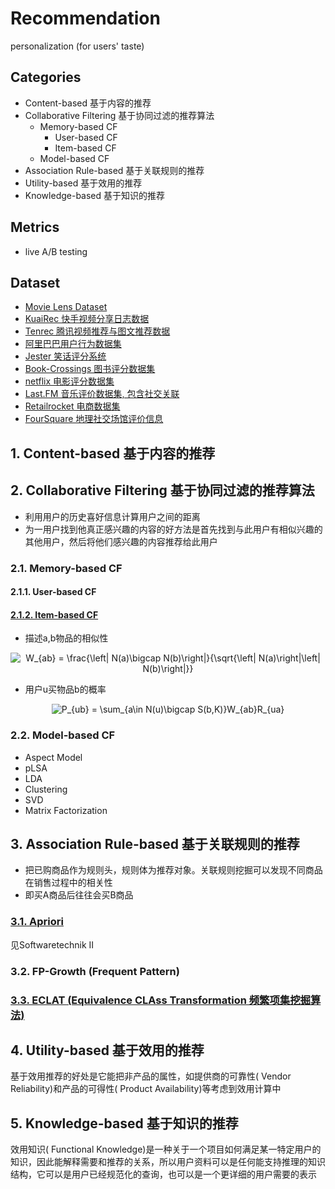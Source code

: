 # Recommendation
personalization (for users' taste)


## Categories
- Content-based 基于内容的推荐
- Collaborative Filtering 基于协同过滤的推荐算法
  - Memory-based CF
    - User-based CF
    - Item-based CF
  - Model-based CF
- Association Rule-based 基于关联规则的推荐
- Utility-based 基于效用的推荐
- Knowledge-based 基于知识的推荐

## Metrics
- live A/B testing

## Dataset
- [Movie Lens Dataset](http://grouplens.org/datasets/movielens/)
- [KuaiRec 快手视频分享日志数据](https://kuairec.com/)
- [Tenrec 腾讯视频推荐与图文推荐数据](https://static.qblv.qq.com/qblv/h5/algo-frontend/tenrec_dataset.html)
- [阿里巴巴用户行为数据集](https://tianchi.aliyun.com/dataset/dataDetail?dataId=81505)
- [Jester 笑话评分系统](https://eigentaste.berkeley.edu/dataset/)
- [Book-Crossings 图书评分数据集](http://www2.informatik.uni-freiburg.de/~cziegler/BX/)
- [netflix 电影评分数据集](https://www.kaggle.com/netflix-inc/netflix-prize-data)
- [Last.FM 音乐评价数据集, 包含社交关联](https://grouplens.org/datasets/hetrec-2011/)
- [Retailrocket 电商数据集](https://www.kaggle.com/retailrocket/ecommerce-dataset)
- [FourSquare 地理社交场馆评价信息](https://archive.org/details/201309_foursquare_dataset_umn)

## 1. Content-based 基于内容的推荐

## 2. Collaborative Filtering 基于协同过滤的推荐算法
-  利用用户的历史喜好信息计算用户之间的距离
- 为一用户找到他真正感兴趣的内容的好方法是首先找到与此用户有相似兴趣的其他用户，然后将他们感兴趣的内容推荐给此用户
### 2.1. Memory-based CF
#### 2.1.1. User-based CF
#### [2.1.2. Item-based CF](https://zhuanlan.zhihu.com/p/31807038)
  - 描述a,b物品的相似性 
  <p align="center"><img align="center" src="https://latex.codecogs.com/svg.image?W_{ab}&space;=&space;\frac{\left|&space;N(a)\bigcap&space;N(b)\right|}{\sqrt{\left|&space;N(a)\right|\left|&space;N(b)\right|}}" title="W_{ab} = \frac{\left| N(a)\bigcap N(b)\right|}{\sqrt{\left| N(a)\right|\left| N(b)\right|}}" /></p>

  - 用户u买物品b的概率
  <p align="center"><img align="center" src="https://latex.codecogs.com/svg.image?P_{ub}&space;=&space;\sum_{a\in&space;N(u)\bigcap&space;S(b,K)}W_{ab}R_{ua}" title="P_{ub} = \sum_{a\in N(u)\bigcap S(b,K)}W_{ab}R_{ua}" /></p>

### 2.2. Model-based CF
- Aspect Model
- pLSA
- LDA
- Clustering
- SVD
- Matrix Factorization

## 3. Association Rule-based 基于关联规则的推荐
- 把已购商品作为规则头，规则体为推荐对象。关联规则挖掘可以发现不同商品在销售过程中的相关性
- 即买A商品后往往会买B商品

### [3.1. Apriori](https://medium.com/machine-learning-researcher/association-rule-apriori-and-eclat-algorithm-4e963fa972a4)
见Softwaretechnik II
### 3.2. FP-Growth (Frequent Pattern)
### [3.3. ECLAT (Equivalence CLAss Transformation 频繁项集挖掘算法)](https://blog.csdn.net/my_learning_road/article/details/79728389)


## 4. Utility-based 基于效用的推荐
基于效用推荐的好处是它能把非产品的属性，如提供商的可靠性( Vendor Reliability)和产品的可得性( Product Availability)等考虑到效用计算中

## 5. Knowledge-based 基于知识的推荐
效用知识( Functional Knowledge)是一种关于一个项目如何满足某一特定用户的知识，因此能解释需要和推荐的关系，所以用户资料可以是任何能支持推理的知识结构，它可以是用户已经规范化的查询，也可以是一个更详细的用户需要的表示